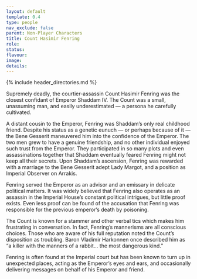 ```yaml
---
layout: default
template: 0.4
type: people
nav_exclude: false
parent: Non-Player Characters
title: Count Hasimir Fenring
role: 
status: 
flavour: 
image: 
details:
---
```


{% include header_directories.md %}

Supremely deadly, the courtier-assassin Count Hasimir
Fenring was the closest confidant of Emperor Shaddam
IV. The Count was a small, unassuming man, and easily
underestimated — a persona he carefully cultivated.  

A distant cousin to the Emperor, Fenring was Shaddam’s
only real childhood friend. Despite his status as a
genetic eunuch — or perhaps because of it — the Bene
Gesserit maneuvered him into the confidence of the
Emperor. The two men grew to have a genuine friendship, and no other individual enjoyed such trust from
the Emperor. They participated in so many plots and
even assassinations together that Shaddam eventually
feared Fenring might not keep all their secrets. Upon
Shaddam’s ascension, Fenring was rewarded with a marriage to the Bene Gesserit adept Lady Margot, and a
position as Imperial Observer on Arrakis.  

Fenring served the Emperor as an advisor and an emissary in delicate political matters. It was widely believed
that Fenring also operates as an assassin in the Imperial House’s constant political intrigues, but little proof
exists. Even less proof can be found of the accusation
that Fenring was responsible for the previous emperor’s
death by poisoning.  

The Count is known for a stammer and other verbal tics
which makes him frustrating in conversation. In fact,
Fenring’s mannerisms are all conscious choices. Those
who are aware of his full reputation noted the Count’s
disposition as troubling. Baron Vladimir Harkonnen once
described him as “a killer with the manners of a rabbit...
the most dangerous kind.”  

Fenring is often found at the Imperial court but has
been known to turn up in unexpected places, acting as
the Emperor’s eyes and ears, and occasionally delivering
messages on behalf of his Emperor and friend.
